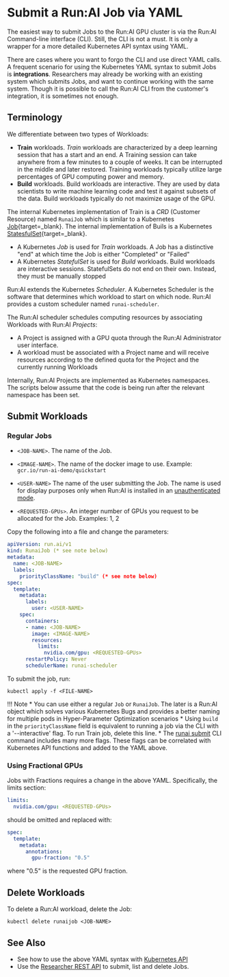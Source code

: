 # Submit a Run:AI Job via YAML

The easiest way to submit Jobs to the Run:AI GPU cluster is via the Run:AI Command-line interface (CLI). Still, the CLI is not a must. It is only a wrapper for a more detailed Kubernetes API syntax using YAML. 

There are cases where you want to forgo the CLI and use direct YAML calls. A frequent scenario for using the Kubernetes YAML syntax to submit Jobs is __integrations__. Researchers may already be working with an existing system which submits Jobs, and want to continue working with the same system. Though it is possible to call the Run:AI CLI from the customer's integration, it is sometimes not enough.

## Terminology

We differentiate between two types of Workloads:

*   __Train__ workloads. _Train_ workloads are characterized by a deep learning session that has a start and an end. A Training session can take anywhere from a few minutes to a couple of weeks. It can be interrupted in the middle and later restored. Training workloads typically utilize large percentages of GPU computing power and memory.
*   __Build__ workloads. Build workloads are interactive. They are used by data scientists to write machine learning code and test it against subsets of the data. Build workloads typically do not maximize usage of the GPU. 

The internal Kubernetes implementation of Train is a _CRD_ (Customer Resource) named `RunaiJob` which is similar to a Kubernetes [Job](https://kubernetes.io/docs/concepts/workloads/controllers/Job/){target=_blank}. The internal implementation of Buils is a  Kubernetes [StatesfulSet](https://kubernetes.io/docs/concepts/workloads/controllers/statefulset/){target=_blank}.

* A Kubernetes _Job_ is used for _Train_ workloads. A Job has a distinctive "end" at which time the Job is either "Completed" or "Failed"
* A Kubernetes _StatefulSet_ is used for  _Build_ workloads. Build workloads are interactive sessions. StatefulSets do not end on their own. Instead, they must be manually stopped

Run:AI extends the Kubernetes _Scheduler_. A Kubernetes Scheduler is the software that determines which workload to start on which node. Run:AI provides a custom scheduler named `runai-scheduler`.

The Run:AI scheduler schedules computing resources by associating Workloads with  Run:AI _Projects_:

* A Project is assigned with a GPU quota through the Run:AI Administrator user interface. 
* A workload must be associated with a Project name and will receive resources according to the defined quota for the Project and the currently running Workloads

Internally, Run:AI Projects are implemented as Kubernetes namespaces. The scripts below assume that the code is being run after the relevant namespace has been set. 

## Submit Workloads 


### Regular Jobs

* ``<JOB-NAME>``. The name of the Job. 

* ``<IMAGE-NAME>``. The name of the docker image to use. Example: ``gcr.io/run-ai-demo/quickstart``

* ``<USER-NAME>`` The name of the user submitting the Job. The name is used for display purposes only when Run:AI is installed in an [unauthenticated mode](../../Administrator/Cluster-Setup/researcher-authentication.md).

* ``<REQUESTED-GPUs>``. An integer number of GPUs you request to be allocated for the Job. Examples: 1, 2

Copy the following into a file and change the parameters:

```yaml
apiVersion: run.ai/v1
kind: RunaiJob (* see note below)
metadata:
  name: <JOB-NAME>
  labels:
    priorityClassName: "build" (* see note below)
spec:
  template:
    metadata:
      labels:
        user: <USER-NAME>
    spec:
      containers:
      - name: <JOB-NAME>
        image: <IMAGE-NAME>
        resources:
          limits:
            nvidia.com/gpu: <REQUESTED-GPUs>
      restartPolicy: Never
      schedulerName: runai-scheduler
```


To submit the job, run:

```
kubectl apply -f <FILE-NAME>
```

!!! Note
    * You can use either a regular `Job` or `RunaiJob`. The later is a Run:AI object which solves various Kubernetes Bugs and provides a better naming for multiple pods in Hyper-Parameter Optimization scenarios
    * Using `build` in the `priorityClassName` field is equivalent to running a job via the CLI with a '--interactive' flag. To run Train job, delete this line.
    * The [runai submit](../../Researcher/cli-reference/runai-submit.md) CLI command includes many more flags. These flags can be correlated with Kubernetes API functions and added to the YAML above. 



### Using Fractional GPUs

Jobs with Fractions requires a change in the above YAML. Specifically, the limits section:


``` yaml
limits:
  nvidia.com/gpu: <REQUESTED-GPUs>
```

should be omitted and replaced with:

``` yaml
spec:
  template:
    metadata:
      annotations:
        gpu-fraction: "0.5"
``` 

where "0.5" is the requested GPU fraction.


## Delete Workloads

To delete a Run:AI workload, delete the Job:

```
kubectl delete runaijob <JOB-NAME>
```



## See Also

* See how to use the above YAML syntax with [Kubernetes API](launch-job-via-kubernetes-api.md)
* Use the [Researcher REST API](../../developer/researcher-rest-api/overview.md) to submit, list and delete Jobs.
